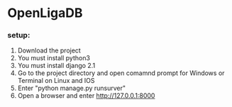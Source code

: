 # OpenLigaDB

### setup:

1. Download the project
2. You must install python3 
3. You must install django 2.1
4. Go to the project directory and open comamnd prompt for Windows or Terminal on Linux and IOS
5. Enter "python manage.py runsurver"
6. Open a browser and enter http://127.0.0.1:8000